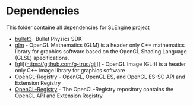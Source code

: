 # Dependencies
This folder containe all dependencies for SLEngine project

* [bullet3](https://github.com/bulletphysics/bullet3])- Bullet Physics SDK
* [glm](https://github.com/g-truc/glm]) - OpenGL Mathematics (GLM) is a header only C++ mathematics library for graphics software based on the OpenGL Shading Language (GLSL) specifications.
* [gli](https://github.com/g-truc/gli]] - OpenGL Image (GLI)) is a header only C++ image library for graphics software
* [OpenGL-Registry](https://github.com/KhronosGroup/OpenGL-Registry) - OpenGL, OpenGL ES, and OpenGL ES-SC API and Extension Registry
* [OpenCL-Registry](https://github.com/KhronosGroup/OpenCL-Registry) - The OpenCL-Registry repository contains the OpenCL API and Extension Registry
